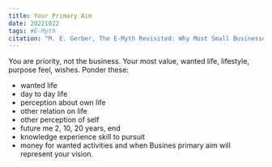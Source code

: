 ```yaml
---
title: Your Primary Aim
date: 20221022
tags: #E-Myth
citation: "M. E. Gerber, The E-Myth Revisited: Why Most Small Businesses Don’t Work and What to Do About It. Harper Collins, 2009."
---
```

You are priority, not the business. Your most value, wanted life, lifestyle, purpose feel, wishes.
Ponder these:
- wanted life
- day to day life
- perception about own life
- other relation on life
- other perception of self
- future me 2, 10, 20 years, end
- knowledge experience skill to pursuit
- money for wanted activities and when
Busines primary aim will represent your vision. 